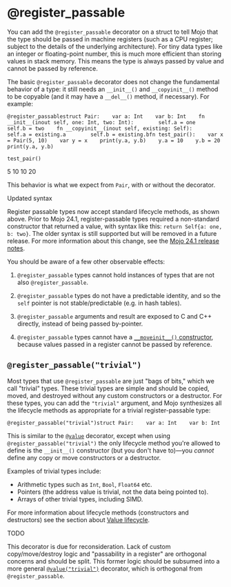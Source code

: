 # @register\_passable

You can add the `@register_passable` decorator on a struct to tell Mojo that the type should be passed in machine registers (such as a CPU register; subject to the details of the underlying architecture). For tiny data types like an integer or floating-point number, this is much more efficient than storing values in stack memory. This means the type is always passed by value and cannot be passed by reference.

The basic `@register_passable` decorator does not change the fundamental behavior of a type: it still needs an `__init__()` and `__copyinit__()` method to be copyable (and it may have a `__del__()` method, if necessary). For example:

```
@register_passablestruct Pair:    var a: Int    var b: Int    fn __init__(inout self, one: Int, two: Int):        self.a = one        self.b = two    fn __copyinit__(inout self, existing: Self):        self.a = existing.a        self.b = existing.bfn test_pair():    var x = Pair(5, 10)    var y = x    print(y.a, y.b)    y.a = 10    y.b = 20    print(y.a, y.b)
```

```
test_pair()
```

5 10 10 20

This behavior is what we expect from `Pair`, with or without the decorator.

Updated syntax

Register passable types now accept standard lifecycle methods, as shown above. Prior to Mojo 24.1, register-passable types required a non-standard constructor that returned a value, with syntax like this: `return Self{a: one, b: two}`. The older syntax is still supported but will be removed in a future release. For more information about this change, see the [Mojo 24.1 release notes](https://docs.modular.com/mojo/changelog#v241-2024-02-29).

You should be aware of a few other observable effects:

1. `@register_passable` types cannot hold instances of types that are not also `@register_passable`.
    
2. `@register_passable` types do not have a predictable identity, and so the `self` pointer is not stable/predictable (e.g. in hash tables).
    
3. `@register_passable` arguments and result are exposed to C and C++ directly, instead of being passed by-pointer.
    
4. `@register_passable` types cannot have a [`__moveinit__()` constructor](https://docs.modular.com/mojo/manual/lifecycle/life.html#move-constructors), because values passed in a register cannot be passed by reference.
    

## `@register_passable("trivial")`

Most types that use `@register_passable` are just "bags of bits," which we call "trivial" types. These trivial types are simple and should be copied, moved, and destroyed without any custom constructors or a destructor. For these types, you can add the `"trivial"` argument, and Mojo synthesizes all the lifecycle methods as appropriate for a trivial register-passable type:

```
@register_passable("trivial")struct Pair:    var a: Int    var b: Int
```

This is similar to the [`@value`](https://docs.modular.com/mojo/manual/decorators/value.html) decorator, except when using `@register_passable("trivial")` the only lifecycle method you're allowed to define is the `__init__()` constructor (but you don't have to)—you _cannot_ define any copy or move constructors or a destructor.

Examples of trivial types include:

- Arithmetic types such as `Int`, `Bool`, `Float64` etc.
- Pointers (the address value is trivial, not the data being pointed to).
- Arrays of other trivial types, including SIMD.

For more information about lifecycle methods (constructors and destructors) see the section about [Value lifecycle](https://docs.modular.com/mojo/manual/lifecycle/).

TODO

This decorator is due for reconsideration. Lack of custom copy/move/destroy logic and "passability in a register" are orthogonal concerns and should be split. This former logic should be subsumed into a more general [`@value("trivial")`](https://docs.modular.com/mojo/manual/decorators/value.html) decorator, which is orthogonal from `@register_passable`.